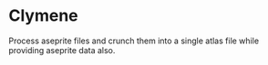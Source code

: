 # Clymene
Process aseprite files and crunch them into a single atlas file while providing aseprite data also.
